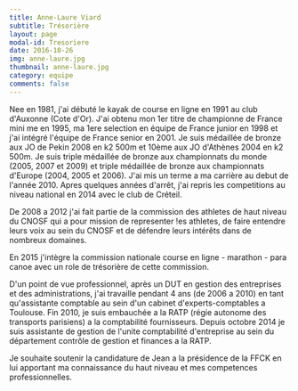 ```yaml
---
title: Anne-Laure Viard
subtitle: Trésorière
layout: page
modal-id: Tresoriere
date: 2016-10-26
img: anne-laure.jpg
thumbnail: anne-laure.jpg
category: equipe
comments: false
---
```


Nee en 1981, j'ai débuté le kayak de course en ligne en 1991 au club d'Auxonne (Cote d'Or). J'ai obtenu mon 1er titre de championne de France mini me en 1995, ma 1ere selection en équipe de France junior en 1998 et j'ai intégré l'équipe de France senior en 2001. Je suis médaillée de bronze aux JO de Pekin 2008 en k2 500m et 10ème aux JO d'Athènes 2004 en k2 500m. Je suis triple médaillée de bronze aux championnats du monde (2005, 2007 et 2009) et triple médaillée de bronze aux championnats d'Europe (2004, 2005 et 2006). J'ai mis un terme a ma carrière au debut de l'année 2010. Apres quelques années d'arrêt, j'ai repris les competitions au niveau national en 2014 avec le club de Créteil.

De 2008 a 2012 j'ai fait partie de la commission des athletes de haut niveau du CNOSF qui a pour mission de representer !es athletes, de faire entendre leurs voix au sein du CNOSF et de défendre leurs intérêts dans de nombreux domaines.

En 2015 j'intègre la commission nationale course en ligne - marathon - para canoe avec un role de trésorière de cette commission.

D'un point de vue professionnel, après un DUT en gestion des entreprises et des administrations, j'ai travaille pendant 4 ans (de 2006 a 2010) en tant qu'assistante comptable au sein d'un cabinet d'experts-comptables a Toulouse. Fin 2010, je suis embauchée a la RATP (régie autonome des transports parisiens) a la comptabilité fournisseurs. Depuis octobre 2014 je suis assistante de gestion de l'unite comptabilité d'entreprise au sein du département contrôle de gestion et finances a la RATP.

Je souhaite soutenir la candidature de Jean a la présidence de la FFCK en lui apportant ma connaissance du haut niveau et mes competences professionnelles.
